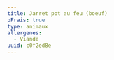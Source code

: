 ```yaml
---
title: Jarret pot au feu (boeuf)
pFrais: true
type: animaux
allergenes:
  - Viande
uuid: c0f2ed8e
---
```



